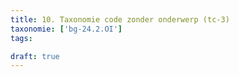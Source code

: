 ```yaml
---
title: 10. Taxonomie code zonder onderwerp (tc-3)
taxonomie: ['bg-24.2.OI']
tags:

draft: true 
---
```

